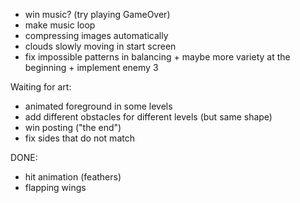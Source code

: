 - win music? (try playing GameOver)
- make music loop
- compressing images automatically
- clouds slowly moving in start screen
- fix impossible patterns in balancing + maybe more variety at the beginning +
  implement enemy 3

Waiting for art:

- animated foreground in some levels
- add different obstacles for different levels (but same shape)
- win posting ("the end")
- fix sides that do not match


DONE:
- hit animation (feathers)
- flapping wings
